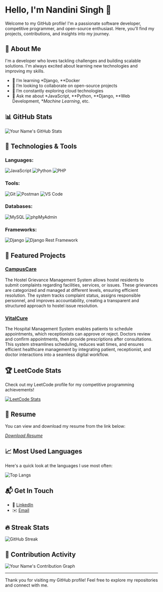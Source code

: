 # Hello, I'm Nandini Singh 👋

Welcome to my GitHub profile! I'm a passionate software developer, competitive programmer, and open-source enthusiast. Here, you'll find my projects, contributions, and insights into my journey.

## 🚀 About Me

I'm a developer who loves tackling challenges and building scalable solutions. I'm always excited about learning new technologies and improving my skills.

- 🌱 I’m learning *Django, **Docker
- 👯 I’m looking to collaborate on open-source projects
- 🧠 I’m constantly exploring cloud technologies
- 💬 Ask me about *JavaScript, **Python, **Django, **Web Development, **Machine Learning*, etc.

## 📊 GitHub Stats

![Your Name's GitHub Stats](https://github-readme-stats.vercel.app/api?username=nandinisingh27&show_icons=true&count_private=true&hide=prs&theme=radical)

## 🔧 Technologies & Tools

### Languages:
![JavaScript](https://img.shields.io/badge/JavaScript-%23F7DF1E.svg?style=flat&logo=javascript&logoColor=black) 
![Python](https://img.shields.io/badge/Python-3776AB.svg?style=flat&logo=python&logoColor=white) 
![PHP](https://img.shields.io/badge/PHP-777BB4.svg?style=flat&logo=php&logoColor=white)

### Tools:
![Git](https://img.shields.io/badge/Git-%23F1502F.svg?style=flat&logo=git&logoColor=white) 
![Postman](https://img.shields.io/badge/Postman-FF6C37.svg?style=flat&logo=postman&logoColor=white) 
![VS Code](https://img.shields.io/badge/VS%20Code-007ACC.svg?style=flat&logo=visual-studio-code&logoColor=white)

### Databases:
![MySQL](https://img.shields.io/badge/MySQL-4479A1.svg?style=flat&logo=mysql&logoColor=white) 
![phpMyAdmin](https://img.shields.io/badge/phpMyAdmin-6A4C3C.svg?style=flat&logo=phpmyadmin&logoColor=white)

### Frameworks:
![Django](https://img.shields.io/badge/Django-092E20.svg?style=flat&logo=django&logoColor=white) 
![Django Rest Framework](https://img.shields.io/badge/DRF-%23092E20.svg?style=flat&logo=django&logoColor=white)

## 🌟 Featured Projects

### [CampusCare](https://github.com/nandinisingh27/CampusCare)
The Hostel Grievance Management System allows hostel residents to submit complaints regarding facilities, services, or issues. These grievances are categorized and managed at different levels, ensuring efficient resolution. The system tracks complaint status, assigns responsible personnel, and improves accountability, creating a transparent and structured approach to hostel issue resolution.
### [VitalCure](https://github.com/nandinisingh27/VitalCure-hospital-management-system-)
The Hospital Management System enables patients to schedule appointments, which receptionists can approve or reject. Doctors review and confirm appointments, then provide prescriptions after consultations. This system streamlines scheduling, reduces wait times, and ensures efficient healthcare management by integrating patient, receptionist, and doctor interactions into a seamless digital workflow.
## 🏆 LeetCode Stats

Check out my LeetCode profile for my competitive programming achievements!

[![LeetCode Stats](https://leetcode.card.api.leetcode.com/users/nandinisingh27-competitive-programmer-stats?theme=light)](https://leetcode.com/u/nandinisingh27/)

## 📄 Resume

You can view and download my resume from the link below:

[*Download Resume*](https://drive.google.com/file/d/15J7dqrG9qxeUBvMLQKTte-Cqf-nVg2VG/view?usp=sharing)

## 📈 Most Used Languages

Here's a quick look at the languages I use most often:

![Top Langs](https://github-readme-stats.vercel.app/api/top-langs/?username=nandinisingh27&layout=compact&theme=radical)


## 📬 Get In Touch

- 🔗 [LinkedIn](https://www.linkedin.com/in/nandini-singh-a025a6299/)
- ✉️ [Email](mailto:nandinisingh52891@gmail.com)

## 🔥 Streak Stats

![GitHub Streak](https://github-readme-streak-stats.herokuapp.com/?user=nandinisingh27&theme=radical)

## 🎯 Contribution Activity

![Your Name's Contribution Graph](https://activity-graph.herokuapp.com/graph?username=nandinisingh27&theme=github)

---

Thank you for visiting my GitHub profile! Feel free to explore my repositories and connect with me.

